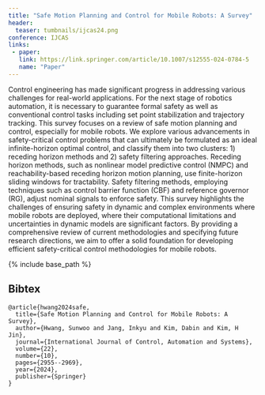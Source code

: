 ```yaml
---
title: "Safe Motion Planning and Control for Mobile Robots: A Survey"
header:
  teaser: tumbnails/ijcas24.png
conference: IJCAS
links: 
 - paper: 
   link: https://link.springer.com/article/10.1007/s12555-024-0784-5
   name: "Paper"
---
```


Control engineering has made significant progress in addressing various challenges for real-world applications. For the next stage of robotics automation, it is necessary to guarantee formal safety as well as conventional control tasks including set point stabilization and trajectory tracking. This survey focuses on a review of safe motion planning and control, especially for mobile robots. We explore various advancements in safety-critical control problems that can ultimately be formulated as an ideal infinite-horizon optimal control, and classify them into two clusters: 1) receding horizon methods and 2) safety filtering approaches. Receding horizon methods, such as nonlinear model predictive control (NMPC) and reachability-based receding horizon motion planning, use finite-horizon sliding windows for tractability. Safety filtering methods, employing techniques such as control barrier function (CBF) and reference governor (RG), adjust nominal signals to enforce safety. This survey highlights the challenges of ensuring safety in dynamic and complex environments where mobile robots are deployed, where their computational limitations and uncertainties in dynamic models are significant factors. By providing a comprehensive review of current methodologies and specifying future research directions, we aim to offer a solid foundation for developing efficient safety-critical control methodologies for mobile robots.

{% include base_path %}

## Bibtex <a id="bibtex"></a>
```
@article{hwang2024safe,
  title={Safe Motion Planning and Control for Mobile Robots: A Survey},
  author={Hwang, Sunwoo and Jang, Inkyu and Kim, Dabin and Kim, H Jin},
  journal={International Journal of Control, Automation and Systems},
  volume={22},
  number={10},
  pages={2955--2969},
  year={2024},
  publisher={Springer}
}
```